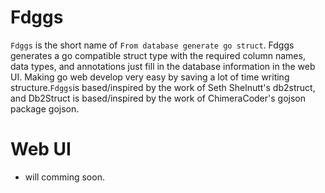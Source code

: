 # Fdggs
`Fdggs` is the short name of `From database generate go struct`.
Fdggs generates a go compatible struct type with the required column names, data types, and annotations just fill in the database information in the web UI. Making go web develop very easy by saving a lot of time writing structure.`Fdggs`is based/inspired by the work of Seth Shelnutt's db2struct, and Db2Struct is based/inspired by the work of ChimeraCoder's gojson package gojson.
# Web UI
- will comming soon.

